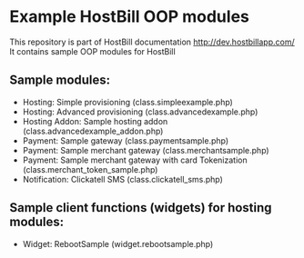 # Example HostBill OOP modules

This repository is part of HostBill documentation http://dev.hostbillapp.com/
It contains sample OOP modules for HostBill

## Sample modules:
 + Hosting: Simple provisioning (class.simpleexample.php)
 + Hosting: Advanced provisioning (class.advancedexample.php)
 + Hosting Addon: Sample hosting addon (class.advancedexample_addon.php)
 + Payment: Sample gateway (class.paymentsample.php)
 + Payment: Sample merchant gateway (class.merchantsample.php)
 + Payment: Sample merchant gateway with card Tokenization (class.merchant_token_sample.php)
 + Notification: Clickatell SMS (class.clickatell_sms.php)

## Sample client functions (widgets) for hosting modules:
 + Widget: RebootSample (widget.rebootsample.php)